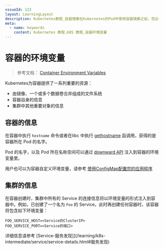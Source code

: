 ```yaml
---
vssueId: 123
layout: LearningLayout
description: Kubernetes教程_容器镜像在Kubernetes的Pod中使用容器镜像之前，您必须将其推送到一个镜像仓库（或者使用仓库中已经有的容器镜像）。在 Kubernetes 的 Pod 定义中定义容器时，必须指定容器所使用的镜像，容器中的image字段支持与docker命令一样的语法，包括私有镜像仓库和标签。
meta:
  - name: keywords
    content: Kubernetes 教程,K8S 教程,容器环境变量
---
```


# 容器的环境变量

> 参考文档： [Container Environment Variables](https://kubernetes.io/docs/concepts/containers/container-environment-variables/)

Kubernetes为容器提供了一系列重要的资源：
* 由镜像、一个或多个数据卷合并组成的文件系统
* 容器自身的信息
* 集群中其他重要对象的信息

## 容器的信息

在容器中执行 `hostname` 命令或者在libc 中执行 [gethostname](http://man7.org/linux/man-pages/man2/gethostname.2.html) 函调用，获得的是容器所在 Pod 的名字。

Pod 的名字，以及 Pod 所在名称空间可以通过 [downward API](https://kubernetes.io/docs/tasks/inject-data-application/downward-api-volume-expose-pod-information/) 注入到容器的环境变量里。

用户也可以为容器自定义环境变量，请参考 [使用ConfigMap配置您的应用程序](/learning/k8s-intermediate/config/config-map.html)

## 集群的信息

在容器创建时，集群中所有的 Service 的连接信息将以环境变量的形式注入到容器中。例如，已创建了一个名为 `Foo` 的 Service，此时再创建任何容器时，该容器将包含如下环境变量：

```
FOO_SERVICE_HOST=<Service的ClusterIP>
FOO_SERVICE_PORT=<Service的端口>
```

详细信息请参考 [Service-服务发现]](/learning/k8s-intermediate/service/service-details.html#服务发现)
